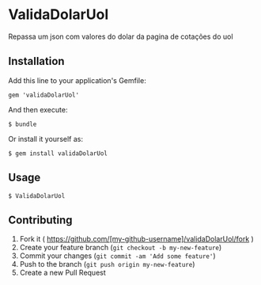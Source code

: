 # ValidaDolarUol

Repassa um json com valores do dolar da pagina de cotações do uol

## Installation

Add this line to your application's Gemfile:

    gem 'validaDolarUol'

And then execute:

    $ bundle

Or install it yourself as:

    $ gem install validaDolarUol

## Usage

    $ ValidaDolarUol

## Contributing

1. Fork it ( https://github.com/[my-github-username]/validaDolarUol/fork )
2. Create your feature branch (`git checkout -b my-new-feature`)
3. Commit your changes (`git commit -am 'Add some feature'`)
4. Push to the branch (`git push origin my-new-feature`)
5. Create a new Pull Request
